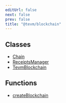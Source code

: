 ```yaml
---
editUrl: false
next: false
prev: false
title: "@tevm/blockchain"
---
```


## Classes

- [Chain](/reference/classes/chain/)
- [ReceiptsManager](/reference/classes/receiptsmanager/)
- [TevmBlockchain](/reference/classes/tevmblockchain/)

## Functions

- [createBlockchain](/reference/functions/createblockchain/)
